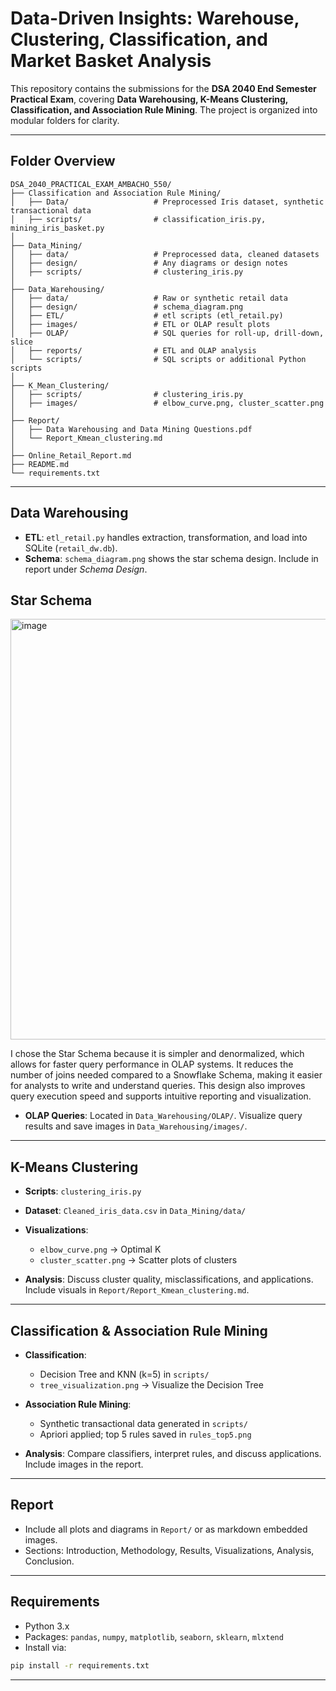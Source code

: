 # Data-Driven Insights: Warehouse, Clustering, Classification, and Market Basket Analysis

This repository contains the submissions for the **DSA 2040 End Semester Practical Exam**, covering **Data Warehousing, K-Means Clustering, Classification, and Association Rule Mining**. The project is organized into modular folders for clarity.

---

## **Folder Overview**

```
DSA_2040_PRACTICAL_EXAM_AMBACHO_550/
├── Classification and Association Rule Mining/
│   ├── Data/                   # Preprocessed Iris dataset, synthetic transactional data
│   ├── scripts/                # classification_iris.py, mining_iris_basket.py
│  
├── Data_Mining/
│   ├── data/                   # Preprocessed data, cleaned datasets
│   ├── design/                 # Any diagrams or design notes
│   ├── scripts/                # clustering_iris.py
│  
├── Data_Warehousing/
│   ├── data/                   # Raw or synthetic retail data
│   ├── design/                 # schema_diagram.png
│   ├── ETL/                    # etl scripts (etl_retail.py)
│   ├── images/                 # ETL or OLAP result plots
│   ├── OLAP/                   # SQL queries for roll-up, drill-down, slice
│   ├── reports/                # ETL and OLAP analysis
│   └── scripts/                # SQL scripts or additional Python scripts
│
├── K_Mean_Clustering/
│   ├── scripts/                # clustering_iris.py
│   ├── images/                 # elbow_curve.png, cluster_scatter.png
│
├── Report/
│   ├── Data Warehousing and Data Mining Questions.pdf
│   └── Report_Kmean_clustering.md
│
├── Online_Retail_Report.md
├── README.md
└── requirements.txt
```

---

## **Data Warehousing**

* **ETL**: `etl_retail.py` handles extraction, transformation, and load into SQLite (`retail_dw.db`).
* **Schema**: `schema_diagram.png` shows the star schema design. Include in report under *Schema Design*.
## Star Schema
<img width="963" height="673" alt="image" src="https://github.com/user-attachments/assets/f16a6544-fec6-4e04-9512-8e909eb63152" />

I chose the Star Schema because it is simpler and denormalized, which allows for faster query performance in OLAP systems. It reduces the number of joins needed compared to a Snowflake Schema, making it easier for analysts to write and understand queries. This design also improves query execution speed and supports intuitive reporting and visualization.

  
* **OLAP Queries**: Located in `Data_Warehousing/OLAP/`. Visualize query results and save images in `Data_Warehousing/images/`.

---

## **K-Means Clustering**

* **Scripts**: `clustering_iris.py`
* **Dataset**: `Cleaned_iris_data.csv` in `Data_Mining/data/`
* **Visualizations**:

  * `elbow_curve.png` → Optimal K
  * `cluster_scatter.png` → Scatter plots of clusters
* **Analysis**: Discuss cluster quality, misclassifications, and applications. Include visuals in `Report/Report_Kmean_clustering.md`.

---

## **Classification & Association Rule Mining**

* **Classification**:

  * Decision Tree and KNN (k=5) in `scripts/`
  * `tree_visualization.png` → Visualize the Decision Tree

* **Association Rule Mining**:

  * Synthetic transactional data generated in `scripts/`
  * Apriori applied; top 5 rules saved in `rules_top5.png`

* **Analysis**: Compare classifiers, interpret rules, and discuss applications. Include images in the report.

---

## **Report**

* Include all plots and diagrams in `Report/` or as markdown embedded images.
* Sections: Introduction, Methodology, Results, Visualizations, Analysis, Conclusion.

---

## **Requirements**

* Python 3.x
* Packages: `pandas`, `numpy`, `matplotlib`, `seaborn`, `sklearn`, `mlxtend`
* Install via:

```bash
pip install -r requirements.txt
```

---



